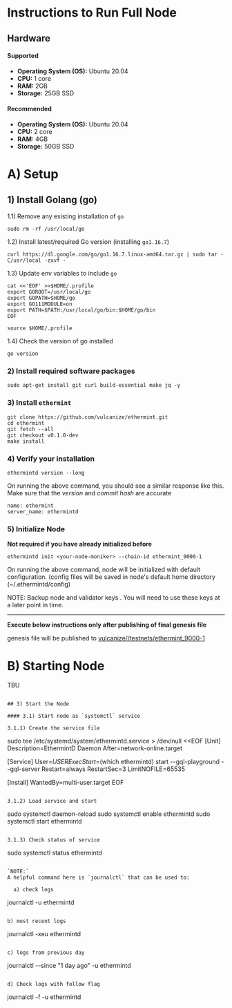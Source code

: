 # Instructions to Run Full Node

Hardware
---

#### Supported

- **Operating System (OS):** Ubuntu 20.04
- **CPU:** 1 core
- **RAM:** 2GB
- **Storage:** 25GB SSD

#### Recommended

- **Operating System (OS):** Ubuntu 20.04
- **CPU:** 2 core
- **RAM:** 4GB
- **Storage:** 50GB SSD

# A) Setup

## 1) Install Golang (go)

1.1) Remove any existing installation of `go`

```
sudo rm -rf /usr/local/go
```

1.2) Install latest/required Go version (installing `go1.16.7`)

```
curl https://dl.google.com/go/go1.16.7.linux-amd64.tar.gz | sudo tar -C/usr/local -zxvf -
```

1.3) Update env variables to include `go`

```
cat <<'EOF' >>$HOME/.profile
export GOROOT=/usr/local/go
export GOPATH=$HOME/go
export GO111MODULE=on
export PATH=$PATH:/usr/local/go/bin:$HOME/go/bin
EOF

source $HOME/.profile
```

1.4) Check the version of go installed

```
go version
```

### 2) Install required software packages

```
sudo apt-get install git curl build-essential make jq -y
```

### 3) Install `ethermint`

```
git clone https://github.com/vulcanize/ethermint.git
cd ethermint
git fetch --all
git checkout v0.1.0-dev
make install
```

### 4) Verify your installation

```
ethermintd version --long
```

On running the above command, you should see a similar response like this. Make sure that the *version* and *commit
hash* are accurate

```
name: ethermint
server_name: ethermintd
```

### 5) Initialize Node

**Not required if you have already initialized before**

```
ethermintd init <your-node-moniker> --chain-id ethermint_9000-1
```

On running the above command, node will be initialized with default configuration. (config files will be saved in node's
default home directory (~/.ethermintd/config)

NOTE: Backup node and validator keys . You will need to use these keys at a later point in time.

---

**Execute below instructions only after publishing of final genesis file**

genesis file will be published to [vulcanize//testnets/ethermint_9000-1](https://github.com/vulcanize/testnets)

# B) Starting Node

TBU

```

## 3) Start the Node

#### 3.1) Start node as `systemctl` service

3.1.1) Create the service file

```

sudo tee /etc/systemd/system/ethermintd.service > /dev/null <<EOF
[Unit]
Description=EthermintD Daemon After=network-online.target

[Service]
User=$USER ExecStart=$(which ethermintd) start --gql-playground --gql-server Restart=always RestartSec=3
LimitNOFILE=65535

[Install]
WantedBy=multi-user.target EOF

```

3.1.2) Load service and start
```

sudo systemctl daemon-reload sudo systemctl enable ethermintd sudo systemctl start ethermintd

```

3.1.3) Check status of service
```

sudo systemctl status ethermintd

```

`NOTE:`
A helpful command here is `journalctl` that can be used to:

  a) check logs
  ```

journalctl -u ethermintd

  ```

  b) most recent logs
  ```

journalctl -xeu ethermintd

  ```

  c) logs from previous day
  ```

journalctl --since "1 day ago" -u ethermintd

  ```

  d) Check logs with follow flag
  ```

journalctl -f -u ethermintd

  ```
